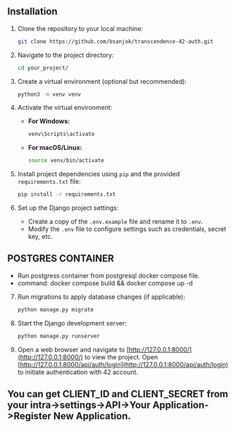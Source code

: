 ## Installation

1. Clone the repository to your local machine:
   ```bash
   git clone https://github.com/bsanjok/transcendence-42-auth.git
   ```

2. Navigate to the project directory:
   ```bash
   cd your_project/
   ```

3. Create a virtual environment (optional but recommended):
   ```bash
   python3 -m venv venv
   ```

4. Activate the virtual environment:
   - **For Windows:**
     ```bash
     venv\Scripts\activate
     ```
   - **For macOS/Linux:**
     ```bash
     source venv/bin/activate
     ```

5. Install project dependencies using `pip` and the provided `requirements.txt` file:
   ```bash
   pip install -r requirements.txt
   ```

6. Set up the Django project settings:
   - Create a copy of the `.env.example` file and rename it to `.env`.
   - Modify the `.env` file to configure settings such as credentials, secret key, etc.

## POSTGRES CONTAINER
   - Run postgress container from postgresql docker compose file.
   - command: docker compose build && docker compose up -d

7. Run migrations to apply database changes (if applicable):
   ```bash
   python manage.py migrate
   ```

8. Start the Django development server:
   ```bash
   python manage.py runserver
   ```

9. Open a web browser and navigate to [http://127.0.0.1:8000/](http://127.0.0.1:8000/) to view the project.
Open [http://127.0.0.1:8000/api/auth/login](http://127.0.0.1:8000/api/auth/login) to initiate authentication with 42 account.

## You can get CLIENT_ID and CLIENT_SECRET from your intra->settings->API->Your Application->Register New Application.


